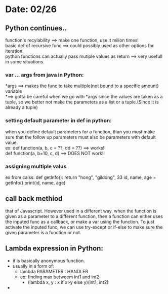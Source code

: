 # Date: 02/26  

## Python continues..
function's recylability ==> make one function, use it milion times!  
basic def of recursive func ==> could possibly used as other options for iteration.  
python functions can actually pass mutiple values as return ==> very usefull in some situations.  

### var ... args from java in Python:
*args ==> makes the func to take multiple(not bound to a specific amount) variable  
      *==> gotta be careful when we go with *args since the values are taken as a tuple, so we better not make the parameters as a list or a tuple.(Since it is already a tuple)

### setting default parameter in def in python:
when you define default parameters for a function, than you must make sure that the follow up parameters must also be parameters with default value.  
ex: def function(a, b, c = ??, dd = ??) ==> works!!  
    def function(a, b=10, c, d) ==> DOES NOT work!!  
    
### assigning multiple valus
ex from calss:
def getInfo():
    return "hong", "gildong", 33
id, name, age = getInfo()
print(id, name, age)

## call back methiod  
that of Javascript. However used in a different way. when the function is given as a parameter to a different function, then a function can either uses the inputed func as a callback, or make a var using the function. To just activate the inputed func, we can use try-except or if-else to make sure the given parameter is a function or not.

## Lambda expression in Python:  
* it is basically anonymous function.
* usually in a form of:
     * lambda PARAMETER : HANDLER
     * ex: finding max betweem int1 and int2:
          * (lambda x, y : x if x>y else y)(int1, int2)
* 
